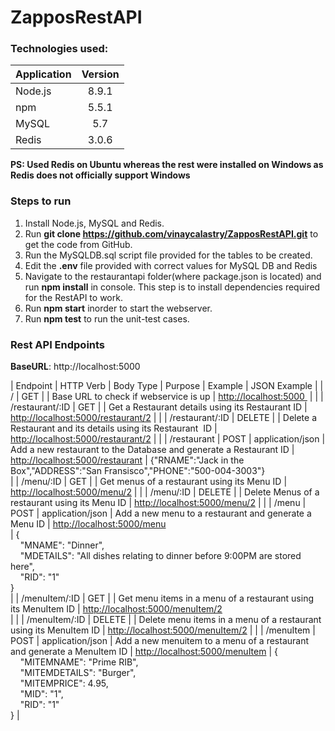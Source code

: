 # ZapposRestAPI

### Technologies used:
| Application   | Version       |       
| ------------- |:-------------:|
| Node.js       | 8.9.1         |
| npm           | 5.5.1         |
| MySQL         | 5.7           |
| Redis         | 3.0.6        |

__PS: Used Redis on Ubuntu whereas the rest were installed on Windows as Redis does not officially support Windows__

### Steps to run

1. Install Node.js, MySQL and Redis.
2. Run **git clone https://github.com/vinaycalastry/ZapposRestAPI.git** to get the code from GitHub.
3. Run the MySQLDB.sql script file provided for the tables to be created.
4. Edit the **.env** file provided with correct values for MySQL DB and Redis
5. Navigate to the restaurantapi folder(where package.json is located) and run **npm install** in console. This step is to install dependencies required for the RestAPI to work.
6. Run **npm start** inorder to start the webserver.
7. Run **npm test** to run the unit-test cases.


### Rest API Endpoints

**BaseURL**: http://localhost:5000 

| Endpoint | HTTP Verb | Body Type | Purpose | Example | JSON Example |
| / | GET |  | Base URL to check if webservice is up | [http://localhost:5000 ](http://localhost:5000/) |  |
| /restaurant/:ID | GET |  | Get a Restaurant details using its Restaurant ID | <http://localhost:5000/restaurant/2> |  |
| /restaurant/:ID | DELETE |  | Delete a Restaurant and its details using its Restaurant  ID | <http://localhost:5000/restaurant/2> |  |
| /restaurant | POST | application/json | Add a new restaurant to the Database and generate a Restaurant ID | <http://localhost:5000/restaurant> | {"RNAME":"Jack in the Box","ADDRESS":"San Fransisco","PHONE":"500-004-3003"}\
 |
| /menu/:ID | GET |  | Get menus of a restaurant using its Menu ID | <http://localhost:5000/menu/2> |  |
| /menu/:ID | DELETE |  | Delete Menus of a restaurant using its Menu ID | <http://localhost:5000/menu/2> |  |
| /menu | POST | application/json | Add a new menu to a restaurant and generate a Menu ID | [http://localhost:5000/menu\
](http://localhost:5000/menu) | {\
    "MNAME": "Dinner",\
    "MDETAILS": "All dishes relating to dinner before 9:00PM are stored here",\
    "RID": "1"\
}\
 |
| /menuItem/:ID | GET |  | Get menu items in a menu of a restaurant using its MenuItem ID | [http://localhost:5000/menuItem/2\
](http://localhost:5000/menuItem/2) |  |
| /menuItem/:ID | DELETE |  | Delete menu items in a menu of a restaurant using its MenuItem ID | <http://localhost:5000/menuItem/2> |  |
| /menuItem | POST | application/json | Add a new menuitem to a menu of a restaurant and generate a MenuItem ID | <http://localhost:5000/menuItem> | {\
    "MITEMNAME": "Prime RIB",\
    "MITEMDETAILS": "Burger",\
    "MITEMPRICE": 4.95,\
    "MID": "1",\
    "RID": "1"\
} |

